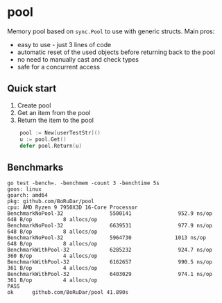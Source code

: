 # pool
Memory pool based on `sync.Pool` to use with generic structs.
Main pros:
* easy to use - just 3 lines of code
* automatic reset of the used objects before returning back to the pool
* no need to manually cast and check types
* safe for a concurrent access

## Quick start

1. Create pool
2. Get an item from the pool
3. Return the item to the pool
```go
    pool := New[userTestStr]()
    u := pool.Get()
    defer pool.Return(u)
```

## Benchmarks 

```
go test -bench=. -benchmem -count 3 -benchtime 5s
goos: linux
goarch: amd64
pkg: github.com/BoRuDar/pool
cpu: AMD Ryzen 9 7950X3D 16-Core Processor          
BenchmarkNoPool-32               5500141               952.9 ns/op           648 B/op          8 allocs/op
BenchmarkNoPool-32               6639531               977.9 ns/op           648 B/op          8 allocs/op
BenchmarkNoPool-32               5964730              1013 ns/op             648 B/op          8 allocs/op
BenchmarkWithPool-32             6285232               924.7 ns/op           360 B/op          4 allocs/op
BenchmarkWithPool-32             6162657               990.5 ns/op           361 B/op          4 allocs/op
BenchmarkWithPool-32             6403029               974.1 ns/op           361 B/op          4 allocs/op
PASS
ok      github.com/BoRuDar/pool 41.890s
```